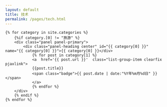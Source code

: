 ```yaml
---
layout: default
title: 技术
permalink: /pages/tech.html
---
```

<div class="home">

	{% for category in site.categories %} 
		{%if category.[0] != "旅游" %}
		<div class="panel panel-primary">
			<div class="panel-heading center" id="{{ category[0] }}" name="{{ category[0] }}">{{ category[0] }}</div>
				{% for post in category[1] %}
				<a  href='{{ post.url }}'  class="list-group-item clearfix pjaxlink">
				{{post.title}}
				<span class="badge">{{ post.date | date:"%Y年%m月%d日" }}</span>
				</a>
				{% endfor %}
		</div>
		{% endif %}
	{% endfor %}
	
</div>